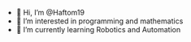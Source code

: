 - 👋 Hi, I’m @Haftom19
- 👀 I’m interested in programming and mathematics
- 🌱 I’m currently learning Robotics and Automation
<!---
Haftom19/Haftom19 is a ✨ special ✨ repository because its `README.md` (this file) appears on your GitHub profile.
You can click the Preview link to take a look at your changes.
--->
